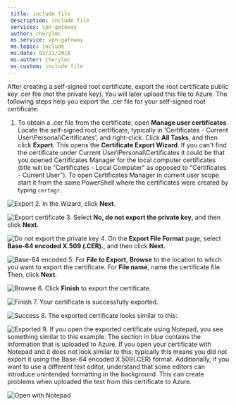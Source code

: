 ```yaml
---
 title: include file
 description: include file
 services: vpn-gateway
 author: cherylmc
 ms.service: vpn-gateway
 ms.topic: include
 ms.date: 03/21/2018
 ms.author: cherylmc
 ms.custom: include file
---
```

After creating a self-signed root certificate, export the root certificate public key .cer file (not the private key). You will later upload this file to Azure. The following steps help you export the .cer file for your self-signed root certificate:

1. To obtain a .cer file from the certificate, open **Manage user certificates**. Locate the self-signed root certificate, typically in 'Certificates - Current User\Personal\Certificates', and right-click. Click **All Tasks**, and then click **Export**. This opens the **Certificate Export Wizard**. If you can't find the certificate under Current User\Personal\Certificates it could be that you opened  Certificates Manager for the local computer certificates (title will be "Certificates - Local Computer" as opposed to "Certificates - Current User"). To open Certificates Manager in current user scope start it from the same PowerShell where the certificates were created by typing ```certmgr```.

  ![Export](./media/vpn-gateway-certificates-export-public-key-include/export.png)
2. In the Wizard, click **Next**.

  ![Export certificate](./media/vpn-gateway-certificates-export-public-key-include/exportwizard.png)
3. Select **No, do not export the private key**, and then click **Next**.

  ![Do not export the private key](./media/vpn-gateway-certificates-export-public-key-include/notprivatekey.png)
4. On the **Export File Format** page, select **Base-64 encoded X.509 (.CER).**, and then click **Next**.

  ![Base-64 encoded](./media/vpn-gateway-certificates-export-public-key-include/base64.png)
5. For **File to Export**, **Browse** to the location to which you want to export the certificate. For **File name**, name the certificate file. Then, click **Next**.

  ![Browse](./media/vpn-gateway-certificates-export-public-key-include/browse.png)
6. Click **Finish** to export the certificate.

  ![Finish](./media/vpn-gateway-certificates-export-public-key-include/finish.png)
7. Your certificate is successfully exported.

  ![Success](./media/vpn-gateway-certificates-export-public-key-include/success.png)
8. The exported certificate looks similar to this:

  ![Exported](./media/vpn-gateway-certificates-export-public-key-include/exported.png)
9. If you open the exported certificate using Notepad, you see something similar to this example. The section in blue contains the information that is uploaded to Azure. If you open your certificate with Notepad and it does not look similar to this, typically this means you did not export it using the Base-64 encoded X.509(.CER) format. Additionally, if you want to use a different text editor, understand that some editors can introduce unintended formatting in the background. This can create problems when uploaded the text from this certificate to Azure.

  ![Open with Notepad](./media/vpn-gateway-certificates-export-public-key-include/notepad.png)
